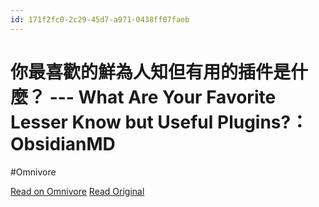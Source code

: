 ```yaml
---
id: 171f2fc0-2c29-45d7-a971-0438ff07faeb
---
```


# 你最喜歡的鮮為人知但有用的插件是什麼？ --- What Are Your Favorite Lesser Know but Useful Plugins?：ObsidianMD
#Omnivore

[Read on Omnivore](https://omnivore.app/me/what-are-your-favorite-lesser-know-but-useful-plugins-obsidian-m-18f867608bf)
[Read Original](https://old.reddit.com/r/ObsidianMD/comments/1cc1sz8/what_are_your_favorite_lesser_know_but_useful/)

